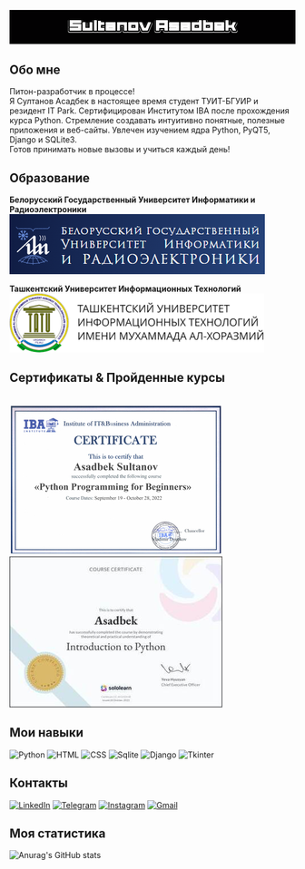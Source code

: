 

![Header](https://github.com/SultanovAsadbek/sultanovasadbek/blob/main/assets/name.gif)


## Обо мне
Питон-разработчик в процессе! 
<br> Я Султанов Асадбек в настоящее время студент ТУИТ-БГУИР и резидент IT Park. 
Сертифицирован Институтом IBA после прохождения курса Python. 
Стремление создавать интуитивно понятные, полезные приложения и веб-сайты. 
Увлечен изучением ядра Python, PyQT5, Django и SQLite3. 
<br> Готов принимать новые вызовы и учиться каждый день!

## Образование
<b>Белорусский Государственный Университет Информатики и Радиоэлектроники</b>
<br> <img src="https://github.com/SultanovAsadbek/sultanovasadbek/blob/main/assets/bsuir.png"/>

<b>Ташкентский Университет Информационных Технологий</b>
<br> <img src="https://github.com/SultanovAsadbek/sultanovasadbek/blob/main/assets/tuit.png"/>

## Сертификаты & Пройденные курсы
<br> <img src="https://github.com/SultanovAsadbek/sultanovasadbek/blob/main/assets/certificate.jpg"/>
<img src="https://github.com/SultanovAsadbek/sultanovasadbek/blob/main/assets/sololearn.jpg"/>

## Мои навыки
![Python](https://img.shields.io/badge/Python-black?style=for-the-badge&logo=python&logoColor=yellow)
![HTML](https://img.shields.io/badge/HTML5-black?style=for-the-badge&logo=HTML5&logoColor=orange)
![CSS](https://img.shields.io/badge/CSS3-black?style=for-the-badge&logo=CSS3&logoColor=blue)
![Sqlite](https://img.shields.io/badge/sqlite3-black?style=for-the-badge&logo=sqlite&logoColor=blue)
![Django](https://img.shields.io/badge/Django-black?style=for-the-badge&logo=django&logoColor=green)
![Tkinter](https://img.shields.io/badge/Tkinter-black?style=for-the-badge&logo=)


## Контакты
[![LinkedIn](https://img.shields.io/badge/LinkedIn-black?style=for-the-badge&logo=linkedin&logoColor=blue)](https://www.linkedin.com/feed/)
[![Telegram](https://img.shields.io/badge/Telegram-black?style=for-the-badge&logo=telegram)](https://t.me/sultanovvasadbek)
[![Instagram](https://img.shields.io/badge/Instagram-black?style=for-the-badge&logo=instagram)](https://instagram.com/asadbeksultanovv?igshid=ZDdkNTZiNTM=)
[![Gmail](https://img.shields.io/badge/gmail-black?style=for-the-badge&logo=gmail)](mailto:sultanovvasadbek0707@gmail.com)


## Моя статистика
![Anurag's GitHub stats](https://github-readme-stats.vercel.app/api?username=sultanovasadbek&hide=contribs,prs&show_icons=true&theme=dark)

